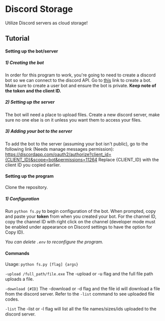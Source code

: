 # Discord Storage
Utilize Discord servers as cloud storage!

## Tutorial
#### Setting up the bot/server

##### 1) Creating the bot
In order for this program to work, you're going to need to create a discord bot so we can connect to the discord API. Go to [this](https://discordapp.com/developers/applications/me) link to create a bot. Make sure to create a user bot and ensure the bot is private. **Keep note of the token and the client ID.**
##### 2) Setting up the server
The bot will need a place to upload files. Create a new discord server, make sure no one else is on it unless you want them to access your files.

##### 3) Adding your bot to the server
To add the bot to the server (assuming your bot isn't public), go to the following link (Needs manage messages permission): https://discordapp.com/oauth2/authorize?client_id={CLIENT_ID}&scope=bot&permissions=11264
Replace {CLIENT_ID} with the client ID you copied earlier.

#### Setting up the program
Clone the repository.
##### 1) Configuration
Run ```python fs.py``` to begin configuration of the bot. When prompted, copy and paste your **token** from when you created your bot. For the channel ID, copy the channel ID with right click on the channel (developer mode must be enabled under appearance on Discord settings to have the option for Copy ID).

*You can delete ```.env``` to reconfigure the program.*
#### Commands
Usage: ```python fs.py [flag] {args}```

```-upload /full_path/file.exe``` The -upload or -u flag and the full file path uploads a file.

```-download {#ID}``` The -download or -d flag and the file id will download a file from the discord server. Refer to the ```-list``` command to see uploaded file codes.

```-list``` The -list or -l flag will list all the file names/sizes/ids uploaded to the discord server.